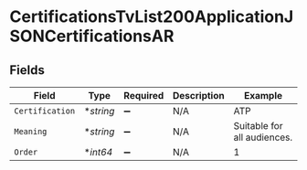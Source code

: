# CertificationsTvList200ApplicationJSONCertificationsAR


## Fields

| Field                       | Type                        | Required                    | Description                 | Example                     |
| --------------------------- | --------------------------- | --------------------------- | --------------------------- | --------------------------- |
| `Certification`             | **string*                   | :heavy_minus_sign:          | N/A                         | ATP                         |
| `Meaning`                   | **string*                   | :heavy_minus_sign:          | N/A                         | Suitable for all audiences. |
| `Order`                     | **int64*                    | :heavy_minus_sign:          | N/A                         | 1                           |